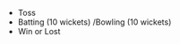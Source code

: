 <!-- - Login User (user se name lena hai)
- Team selection (2) -->
- Toss
- Batting (10 wickets) /Bowling (10 wickets)
- Win or Lost
